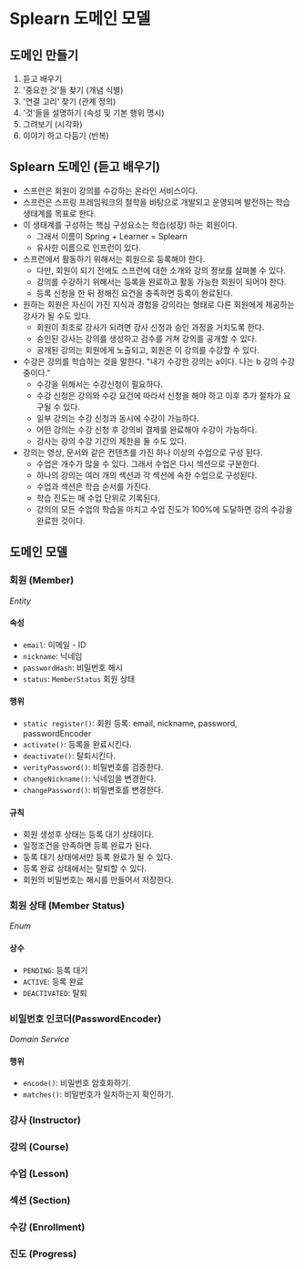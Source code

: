 # Splearn 도메인 모델

## 도메인 만들기
1. 듣고 배우기
2. '중요한 것'들 찾기 (개념 식별)
3. '연결 고리' 찾기 (관계 정의)
4. '것'들을 설명하기 (속성 및 기본 행위 명시)
5. 그려보기 (시각화)
6. 이야기 하고 다듬기 (반복)

## Splearn 도메인 (듣고 배우기)
- 스프런은 회원이 강의를 수강하는 온라인 서비스이다.
- 스프런은 스프링 프레임워크의 철학을 바탕으로 개발되고 운영되며 발전하는 학습 생태계를 목표로 한다.
- 이 생태계를 구성하는 핵심 구성요소는 학습(성장) 하는 회원이다.
    - 그래서 이름이 Spring + Learner = Splearn
    - 유사한 이름으로 인프런이 있다.
- 스프런에서 활동하기 위해서는 회원으로 등록해야 한다.
    - 다만, 회원이 되기 전에도 스프런에 대한 소개와 강의 정보를 살펴볼 수 있다.
    - 강의를 수강하기 위해서는 등록을 완료하고 활동 가능한 회원이 되어야 한다.
    - 등록 신청을 한 뒤 정해진 요건을 충족하면 등록이 완료된다.
- 원하는 회원은 자신이 가진 지식과 경험을 강의라는 형태로 다른 회원에게 제공하는 강사가 될 수도 있다.
    - 회원이 최초로 강사가 되려면 강사 신청과 승인 과정을 거치도록 한다.
    - 승인된 강사는 강의를 생성하고 검수를 거쳐 강의를 공개할 수 있다.
    - 공개된 강의는 회원에게 노출되고, 회원은 이 강의를 수강할 수 있다.
- 수강은 강의를 학습하는 것을 말한다. "내가 수강한 강의는 a이다. 나는 b 강의 수강중이다."
    - 수강을 위해서는 수강신청이 필요하다.
    - 수강 신청은 강의와 수강 요건에 따라서 신청을 해야 하고 이후 추가 절차가 요구될 수 있다.
    - 일부 강의는 수강 신청과 동시에 수강이 가능하다.
    - 어떤 강의는 수강 신청 후 강의비 결제를 완료해야 수강이 가능하다.
    - 강사는 강의 수강 기간의 제한을 둘 수도 있다.
- 강의는 영상, 문서와 같은 컨텐츠를 가진 하나 이상의 수업으로 구성 된다.
    - 수업은 개수가 많을 수 있다. 그래서 수업은 다시 섹션으로 구분한다.
    - 하나의 강의는 여러 개의 섹션과 각 섹션에 속한 수업으로 구성된다.
    - 수업과 섹션은 학습 순서를 가진다.
    - 학습 진도는 매 수업 단위로 기록된다.
    - 강의의 모든 수업의 학습을 마치고 수업 진도가 100%에 도달하면 강의 수강을 완료한 것이다.

## 도메인 모델

### 회원 (Member)
_Entity_
#### 속성
- `email`: 이메일 - ID
- `nickname`: 닉네임
- `passwordHash`: 비밀번호 해시
- `status`: `MemberStatus` 회원 상태
#### 행위
- `static register()`: 회원 등록: email, nickname, password, passwordEncoder
- `activate()`: 등록을 완료시킨다.
- `deactivate()`: 탈퇴시킨다.
- `verityPassword()`: 비밀번호를 검증한다.
- `changeNickname()`: 닉네임을 변경한다.
- `changePassword()`: 비밀변호를 변경한다.
#### 규칙
- 회원 생성후 상태는 등록 대기 상태이다.
- 일정조건을 만족하면 등록 완료가 된다.
- 등록 대기 상태에서만 등록 완료가 될 수 있다.
- 등록 완료 상태에서는 탈퇴할 수 있다.
- 회원의 비밀번호는 해시를 만들어서 저장한다.

### 회원 상태 (Member Status)
_Enum_
#### 상수
- `PENDING`: 등록 대기
- `ACTIVE`: 등록 완료
- `DEACTIVATED`: 탈퇴

### 비밀번호 인코더(PasswordEncoder)
_Domain Service_
#### 행위
- `encode()`: 비밀번호 암호화하기.
- `matches()`: 비밀번호가 일치하는지 확인하기.

### 강사 (Instructor)

### 강의 (Course)

### 수업 (Lesson)

### 섹션 (Section)

### 수강 (Enrollment)

### 진도 (Progress)